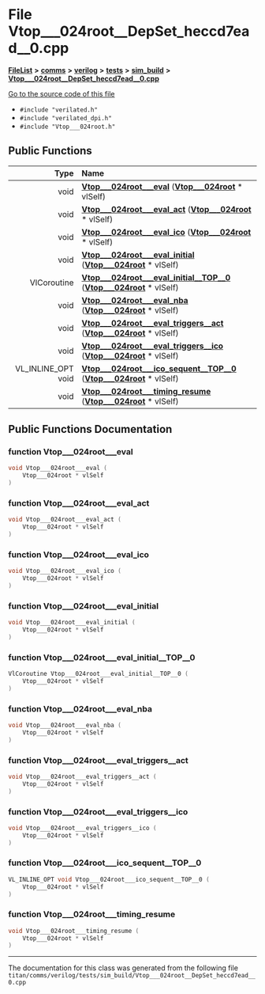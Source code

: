 

# File Vtop\_\_\_024root\_\_DepSet\_heccd7ead\_\_0.cpp



[**FileList**](files.md) **>** [**comms**](dir_15e9a61cbc095141a3f886f43eb6818f.md) **>** [**verilog**](dir_549b42112f6dc36cf8af5f13bada3f17.md) **>** [**tests**](dir_359bc3875cb3adaee3d3f269dbe0d6e4.md) **>** [**sim\_build**](dir_816ed350c72cf5de8127e0b7e8b74e54.md) **>** [**Vtop\_\_\_024root\_\_DepSet\_heccd7ead\_\_0.cpp**](Vtop______024root____DepSet__heccd7ead____0_8cpp.md)

[Go to the source code of this file](Vtop______024root____DepSet__heccd7ead____0_8cpp_source.md)



* `#include "verilated.h"`
* `#include "verilated_dpi.h"`
* `#include "Vtop___024root.h"`





































## Public Functions

| Type | Name |
| ---: | :--- |
|  void | [**Vtop\_\_\_024root\_\_\_eval**](#function-vtop___024root___eval) ([**Vtop\_\_\_024root**](classVtop______024root.md) \* vlSelf) <br> |
|  void | [**Vtop\_\_\_024root\_\_\_eval\_act**](#function-vtop___024root___eval_act) ([**Vtop\_\_\_024root**](classVtop______024root.md) \* vlSelf) <br> |
|  void | [**Vtop\_\_\_024root\_\_\_eval\_ico**](#function-vtop___024root___eval_ico) ([**Vtop\_\_\_024root**](classVtop______024root.md) \* vlSelf) <br> |
|  void | [**Vtop\_\_\_024root\_\_\_eval\_initial**](#function-vtop___024root___eval_initial) ([**Vtop\_\_\_024root**](classVtop______024root.md) \* vlSelf) <br> |
|  VlCoroutine | [**Vtop\_\_\_024root\_\_\_eval\_initial\_\_TOP\_\_0**](#function-vtop___024root___eval_initial__top__0) ([**Vtop\_\_\_024root**](classVtop______024root.md) \* vlSelf) <br> |
|  void | [**Vtop\_\_\_024root\_\_\_eval\_nba**](#function-vtop___024root___eval_nba) ([**Vtop\_\_\_024root**](classVtop______024root.md) \* vlSelf) <br> |
|  void | [**Vtop\_\_\_024root\_\_\_eval\_triggers\_\_act**](#function-vtop___024root___eval_triggers__act) ([**Vtop\_\_\_024root**](classVtop______024root.md) \* vlSelf) <br> |
|  void | [**Vtop\_\_\_024root\_\_\_eval\_triggers\_\_ico**](#function-vtop___024root___eval_triggers__ico) ([**Vtop\_\_\_024root**](classVtop______024root.md) \* vlSelf) <br> |
|  VL\_INLINE\_OPT void | [**Vtop\_\_\_024root\_\_\_ico\_sequent\_\_TOP\_\_0**](#function-vtop___024root___ico_sequent__top__0) ([**Vtop\_\_\_024root**](classVtop______024root.md) \* vlSelf) <br> |
|  void | [**Vtop\_\_\_024root\_\_\_timing\_resume**](#function-vtop___024root___timing_resume) ([**Vtop\_\_\_024root**](classVtop______024root.md) \* vlSelf) <br> |




























## Public Functions Documentation




### function Vtop\_\_\_024root\_\_\_eval 

```C++
void Vtop___024root___eval (
    Vtop___024root * vlSelf
) 
```






### function Vtop\_\_\_024root\_\_\_eval\_act 

```C++
void Vtop___024root___eval_act (
    Vtop___024root * vlSelf
) 
```






### function Vtop\_\_\_024root\_\_\_eval\_ico 

```C++
void Vtop___024root___eval_ico (
    Vtop___024root * vlSelf
) 
```






### function Vtop\_\_\_024root\_\_\_eval\_initial 

```C++
void Vtop___024root___eval_initial (
    Vtop___024root * vlSelf
) 
```






### function Vtop\_\_\_024root\_\_\_eval\_initial\_\_TOP\_\_0 

```C++
VlCoroutine Vtop___024root___eval_initial__TOP__0 (
    Vtop___024root * vlSelf
) 
```






### function Vtop\_\_\_024root\_\_\_eval\_nba 

```C++
void Vtop___024root___eval_nba (
    Vtop___024root * vlSelf
) 
```






### function Vtop\_\_\_024root\_\_\_eval\_triggers\_\_act 

```C++
void Vtop___024root___eval_triggers__act (
    Vtop___024root * vlSelf
) 
```






### function Vtop\_\_\_024root\_\_\_eval\_triggers\_\_ico 

```C++
void Vtop___024root___eval_triggers__ico (
    Vtop___024root * vlSelf
) 
```






### function Vtop\_\_\_024root\_\_\_ico\_sequent\_\_TOP\_\_0 

```C++
VL_INLINE_OPT void Vtop___024root___ico_sequent__TOP__0 (
    Vtop___024root * vlSelf
) 
```






### function Vtop\_\_\_024root\_\_\_timing\_resume 

```C++
void Vtop___024root___timing_resume (
    Vtop___024root * vlSelf
) 
```




------------------------------
The documentation for this class was generated from the following file `titan/comms/verilog/tests/sim_build/Vtop___024root__DepSet_heccd7ead__0.cpp`

